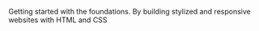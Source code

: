 Getting started with the foundations. By building stylized and responsive websites with HTML and CSS

